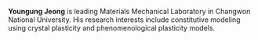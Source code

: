 **Youngung Jeong** is leading Materials Mechanical Laboratory in Changwon National University.
His research interests include constitutive modeling using crystal plasticity and phenomenological plasticity models.
